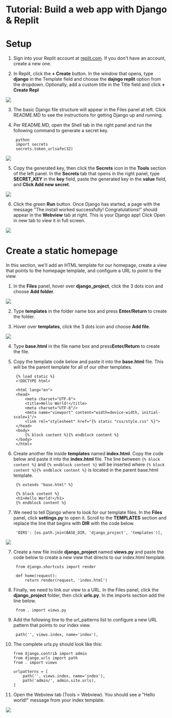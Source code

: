 # Tutorial: Build a web app with Django & Replit

# Setup

1. Sign into your Replit account at [replit.com](https://replit.com). If you don't have an account, create a new one.

2. In Replit, click the **+ Create** button. In the window that opens, type **django** in the Template field and choose the **dajngo replit** option from the dropdown. Optionally, add a custom title in the Title field and click **+ Create Repl**

![](../images/create-repl-django.png)

3. The basic Django file structure will appear in the Files panel at left. Click README.MD to see the instructions for getting Django up and running.

4. Per README.MD, open the Shell tab in the right panel and run the following command to generate a secret key.

        python
        import secrets
        secrets.token_urlsafe(32)

![](../images/django-gen-key.png)

5. Copy the generated key, then click the **Secrets** icon in the **Tools** section of the left panel. In the **Secrets** tab that opens in the right panel, type **SECRET_KEY** in the **key** field, paste the generated key in the **value** field, and **Click Add new secret**.

![](../images/dajngo-save-key.png)

6. Click the green **Run** button. Once Django has started, a page with the message "The install worked successfully! Congratulations!" should appear in the **Webview** tab at right. This is your Django app! Click Open in new tab to view it in full screen.

![](../images/django-success.png)


# Create a static homepage

In this section, we'll add an HTML template for our homepage, create a view that points to the homepage template, and configure a URL to point to the view.

1. In the **Files** panel, hover over **django_project**, click the 3 dots icon and choose **Add folder**.

![](../images/django-add-folder.png)

2. Type **templates** in the folder name box and press **Enter/Return** to create the folder.

3. Hover over **templates**, click the 3 dots icon and choose **Add file**.

![](../images/django-add-file.png)

4. Type **base.html** in the file name box and press**Enter/Return** to create the file.

5. Copy the template code below and paste it into the **base.html** file. This will be the parent template for all of our other templates.

        {% load static %}
        <!DOCTYPE html>

        <html lang="en">
        <head>
            <meta charset="UTF-8">
            <title>Hello World!</title>
            <meta charset="UTF-8"/>
            <meta name="viewport" content="width=device-width, initial-scale=1"/>
            <link rel="stylesheet" href="{% static "css/style.css" %}">
        </head>
        <body>
            {% block content %}{% endblock content %}
        </body>
        </html>

6. Create another file inside **templates** named **index.html**. Copy the code below and paste it into the **index.html** file. The line between ```{% block content %}``` and ```{% endblock content %}``` will be inserted where ```{% block content %}{% endblock content %}``` is located in the parent base.html template.

        {% extends "base.html" %}

        {% block content %}
        <h1>Hello World!</h1>
        {% endblock content %}

7. We need to tell Django where to look for our template files. In the **Files** panel, click **settings.py** to open it. Scroll to the **TEMPLATES** section and replace the line that begins with **DIR** with the code below.

        'DIRS': [os.path.join(BASE_DIR, 'django_project', 'templates')],

![](../images/django-settings-dirs.png)

7. Create a new file inside **django_project** named **views.py** and paste the code below to create a new view that directs to our index.html template.

        from django.shortcuts import render

        def home(request):
            return render(request, 'index.html')

8. Finally, we need to link our view to a URL. In the Files panel, click the **django_project** folder, then click **urls.py**. In the imports section add the line below.

        from . import views.py

9. Add the following line to the url_patterns list to configure a new URL pattern that points to our index view.

        path('', views.index, name='index'),

10. The complete urls.py should look like this:

        from django.contrib import admin
        from django.urls import path
        from . import views

        urlpatterns = [
            path('', views.index, name='index'),
            path('admin/', admin.site.urls),
        ]

11. Open the Webview tab (Tools > Webview). You should see a "Hello world!" message from your index template.

![](../images/django-hello-world.png)


